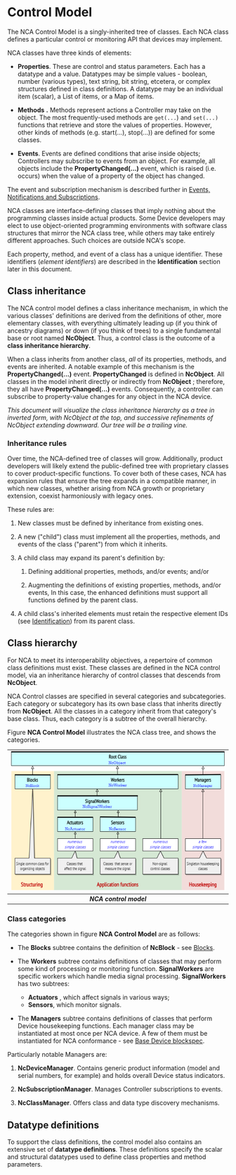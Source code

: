 # Control Model

The NCA Control Model is a singly-inherited tree of classes. Each NCA class defines a particular control or monitoring API that devices may implement.

NCA classes have three kinds of elements:

- **Properties**. These are control and status parameters. Each has a datatype and a value. Datatypes may be simple values - boolean, number (various types), text string, bit string, etcetera, or complex structures defined in class definitions. A datatype may be an individual item (scalar), a List of items, or a Map of items.

- **Methods** **.** Methods represent actions a Controller may take on the object. The most frequently-used methods are `get(...`) and `set(...)` functions that retrieve and store the values of properties. However, other kinds of methods (e.g. start(...), stop(...)) are defined for some classes.

- **Events**. Events are defined conditions that arise inside objects; Controllers may subscribe to events from an object. For example, all objects include the **PropertyChanged(...)** event, which is raised (i.e. occurs) when the value of a property of the object has changed.

The event and subscription mechanism is described further in [Events, Notifications and Subscriptions](Core%20Mechanisms.md#events-notifications-and-subscriptions).

NCA classes are interface-defining classes that imply nothing about the programming classes inside actual products. Some Device developers may elect to use object-oriented programming environments with software class structures that mirror the NCA class tree, while others may take entirely different approaches. Such choices are outside NCA's scope.

Each property, method, and event of a class has a unique identifier. These identifiers (_element identifiers_) are described in the **Identification** section later in this document.

## Class inheritance

The NCA control model defines a class inheritance mechanism, in which the various classes' definitions are derived from the definitions of other, more elementary classes, with everything ultimately leading up (if you think of ancestry diagrams) or down (if you think of trees) to a single fundamental base or root named **NcObject**. Thus, a control class is the outcome of a **class inheritance hierarchy**.

When a class inherits from another class, _all_ of its properties, methods, and events are inherited. A notable example of this mechanism is the **PropertyChanged(...)** event. **PropertyChanged** is defined in **NcObject**. All classes in the model inherit directly or indirectly from **NcObject** ; therefore, they all have **PropertyChanged(...)** events. Consequently, a controller can subscribe to property-value changes for any object in the NCA device.

_This document will visualize the class inheritance hierarchy as a tree in inverted form, with NcObject at the top, and successive refinements of NcObject extending downward. Our tree will be a trailing vine._

### Inheritance rules

Over time, the NCA-defined tree of classes will grow. Additionally, product developers will likely extend the public-defined tree with proprietary classes to cover product-specific functions. To cover both of these cases, NCA has expansion rules that ensure the tree expands in a compatible manner, in which new classes, whether arising from NCA growth or proprietary extension, coexist harmoniously with legacy ones.

These rules are:

1. New classes must be defined by inheritance from existing ones.

1. A new ("child") class must implement all the properties, methods, and events of the class ("parent") from which it inherits.

1. A child class may expand its parent's definition by:

    1. Defining additional properties, methods, and/or events; and/or

    1. Augmenting the definitions of existing properties, methods, and/or events, In this case, the enhanced definitions must support all functions defined by the parent class.

1. A child class's inherited elements must retain the respective element IDs (see [Identification](Identification.md)) from its parent class.

## Class hierarchy

For NCA to meet its interoperability objectives, a repertoire of common class definitions must exist. These classes are defined in the NCA control model, via an inheritance hierarchy of control classes that descends from **NcObject**.

NCA Control classes are specified in several categories and subcategories. Each category or subcategory has its own base class that inherits directly from **NcObject**. All the classes in a category inherit from that category's base class. Thus, each category is a subtree of the overall hierarchy.

Figure **NCA Control Model** illustrates the NCA class tree, and shows the categories.

| ![NCA Control Model](images/ControlModel.png) |
|:--:|
| _**NCA control model**_ |

### Class categories

The categories shown in figure **NCA Control Model** are as follows:

- The **Blocks** subtree contains the definition of **NcBlock** - see [Blocks](Device%20Model.md#Blockspecs-and-Blockspec-IDs).

- The **Workers** subtree contains definitions of classes that may perform some kind of processing or monitoring function. **SignalWorkers** are specific workers which handle media signal processing.
**SignalWorkers** has two subtrees:
    - **Actuators** , which affect signals in various ways;
    - **Sensors**, which monitor signals.

- The **Managers** subtree contains definitions of classes that perform Device housekeeping functions. Each manager class may be instantiated at most once per NCA device. A few of them must be instantiated for NCA conformance - see [Base Device blockspec](Device%20Model.md#Base-Device-blockspec).

Particularly notable Managers are:

1. **NcDeviceManager**. Contains generic product information (model and serial numbers, for example) and holds overall Device status indicators.

2. **NcSubscriptionManager**. Manages Controller subscriptions to events.

3. **NcClassManager**. Offers class and data type discovery mechanisms.

## Datatype definitions

To support the class definitions, the control model also contains an extensive set of **datatype definitions**. These definitions specify the scalar and structural datatypes used to define class properties and method parameters.
